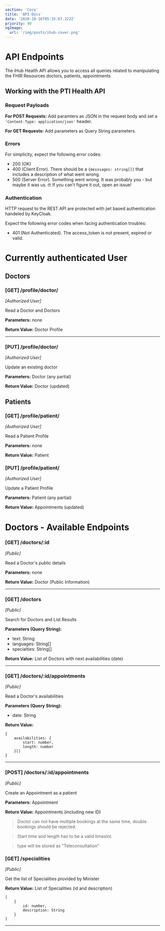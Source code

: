 ```yaml
---
section: 'Core'
title: 'API Docs'
date: '2020-10-16T05:35:07.322Z'
priority: 90
ogImage:
  url: '/img/posts/ihub-cover.png'
---
```


# API Endpoints

The iHub Health API allows you to access all queries related to manipulating the FHIR Resources doctors, patients, appointments

## Working with the PTI Health API

### Request Payloads

**For POST Requests:** Add paramters as JSON in the request body and set a `'Content-Type: application/json'` header.

**For GET Requests:** Add parameters as Query String parameters.

### Errors

For simplicity, expect the following error codes:

- 200 (OK)
- 400 (Client Error). There should be a `{messsages: string[]}` that includes a description of what went wrong.
- 500 (Server Error). Something went wrong. It was probably you - but maybe it was us. 🤓 If you can't figure it out, open an issue!

### Authentication

HTTP request to the REST API are protected with jwt based authentication handeled by KeyCloak.

Expect the following error codes when facing authentication troubles:

- 401 (Not Authenticated). The access_token is not present, expired or valid.

# Currently authenticated User

## Doctors

### [GET] /profile/doctor/

_[Authorized User]_

Read a Doctor and Doctors

**Parameters:** none

**Return Value:** Doctor Profile

---

### [PUT] /profile/doctor/

_[Authorized User]_

Update an existing doctor

**Parameters:** Doctor (any partial)

**Return Value:** Doctor (updated)

## Patients

### [GET] /profile/patient/

_[Authorized User]_

Read a Patient Profile

**Parameters:** none

**Return Value:** Patient

### [PUT] /profile/patient/

_[Authorized User]_

Update a Patient Profile

**Parameters:** Patient (any partial)

**Return Value:** Appointments (updated)

# Doctors - Available Endpoints

### [GET] /doctors/:id

_[Public]_

Read a Doctor's public details

**Parameters:** none

**Return Value:** Doctor (Public Information)

---

### [GET] /doctors

_[Public]_

Search for Doctors and List Results

**Parameters (Query String):**

- text: String
- languages: String[]
- specialties: String[]

**Return Value:** List of Doctors with next availabilities (date)

---

### [GET] /doctors/:id/appointments

_[Public]_

Read a Doctor's availabilities

**Parameters (Query String):**

- date: String

**Return Value:**

```
{
    availabilities: {
        start: number,
        length: number
    }[]
}
```

---

### [POST] /doctors/:id/appointments

_[Public]_

Create an Appointment as a patient

**Parameters:** Appointment

**Return Value:** Appointments (including new ID)

> Doctor can not have multiple bookings at the same time, double bookings should be rejected.

> Start time and length has to be a valid timeslot.

> type will be stored as "Teleconsultation"

### [GET] /specialities

_[Public]_

Get the list of Specialities provided by Minister

**Return Value:** List of Specialities (id and description)

```
[
    {
        id: number,
        description: String
    }
]
```

---

